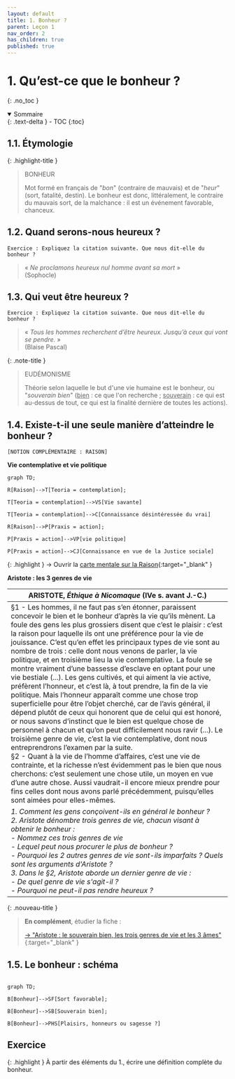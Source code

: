```yaml
---
layout: default
title: 1. Bonheur ?
parent: Leçon 1
nav_order: 2
has_children: true
published: true
---
```

# 1. Qu’est-ce que le bonheur ?
{: .no_toc }

<details open markdown="block">
  <summary>
    Sommaire
  </summary>
  {: .text-delta }
- TOC
{:toc}
</details>

## 1.1. Étymologie

{: .highlight-title }
> BONHEUR 
>
>Mot formé en français de "*bon*" (contraire de mauvais) et de "*heur*" (sort, fatalité, destin). Le bonheur est donc, littéralement, le contraire du mauvais sort, de la malchance : il est un événement favorable, chanceux.

## 1.2. Quand serons-nous heureux ?

```
Exercice : Expliquez la citation suivante. Que nous dit-elle du bonheur ?
```

> « *Ne proclamons heureux nul homme avant sa mort* »  
> (Sophocle)

## 1.3. Qui veut être heureux ?

```
Exercice : Expliquez la citation suivante. Que nous dit-elle du bonheur ?
```

> « *Tous les hommes recherchent d’être heureux. Jusqu’à ceux qui vont se pendre.* »   
> (Blaise Pascal)


{: .note-title }
> EUDÉMONISME
>
> Théorie selon laquelle le but d'une vie humaine est le bonheur, ou "*souverain bien*" (<u>bien</u> : ce que l'on recherche ; <u>souverain</u> : ce qui est au-dessus de tout, ce qui est la finalité dernière de toutes les actions). 

## 1.4. Existe-t-il une seule manière d’atteindre le bonheur ?

```[NOTION COMPLÉMENTAIRE : RAISON]```

**Vie contemplative et vie politique**  

```mermaid
graph TD;

R[Raison]-->T[Teoria = contemplation];

T[Teoria = contemplation]-->VS[Vie savante]

T[Teoria = contemplation]-->C[Connaissance désintéressée du vrai]

R[Raison]-->P[Praxis = action];

P[Praxis = action]-->VP[vie politique]

P[Praxis = action]-->CJ[Connaissance en vue de la Justice sociale]

```

{: .highlight }
→ Ouvrir la [carte mentale sur la Raison](https://rollauda.github.io/schemas/cartes/raison.html){:target="_blank" }  

**Aristote : les 3 genres de vie**  


| ARISTOTE, *Éthique à Nicomaque* (IVe s. avant J.-C.)       |
| --------------------------------- |
| §1 - Les hommes, il ne faut pas s’en étonner, paraissent concevoir le bien et le bonheur d’après la vie qu’ils mènent. La foule des gens les plus grossiers disent que c’est le plaisir : c’est la raison pour laquelle ils ont une préférence pour la vie de jouissance. C’est qu’en effet les principaux types de vie sont au nombre de trois : celle dont nous venons de parler, la vie politique, et en troisième lieu la vie contemplative. La foule se montre vraiment d’une bassesse d’esclave en optant pour une vie bestiale (...). Les gens cultivés, et qui aiment la vie active, préfèrent l’honneur, et c’est là, à tout prendre, la fin de la vie politique. Mais l’honneur apparaît comme une chose trop superficielle pour être l’objet cherché, car de l’avis général, il dépend plutôt de ceux qui honorent que de celui qui est honoré, or nous savons d’instinct que le bien est quelque chose de personnel à chacun et qu’on peut difficilement nous ravir (...). Le troisième genre de vie, c’est la vie contemplative, dont nous entreprendrons l’examen par la suite. <br/>§2 - Quant à la vie de l’homme d’affaires, c’est une vie de contrainte, et la richesse n’est évidemment pas le bien que nous cherchons: c’est seulement une chose utile, un moyen en vue d’une autre chose. Aussi vaudrait-il encore mieux prendre pour fins celles dont nous avons parlé précédemment, puisqu’elles sont aimées pour elles-mêmes. |
| *1. Comment les gens conçoivent-ils en général le bonheur ?*<br>*2. Aristote dénombre trois genres de vie, chacun visant à obtenir le bonheur : <br />- Nommez ces trois genres de vie <br />- Lequel peut nous procurer le plus de bonheur ?<br />- Pourquoi les 2 autres genres de vie sont-ils imparfaits ? Quels sont les arguments d'Aristote ?<br />3. Dans le §2, Aristote aborde un dernier genre de vie :<br />- De quel genre de vie s'agit-il ?<br />- Pourquoi ne peut-il pas rendre heureux ?*   |

{: .nouveau-title }
> **En complément**, étudier la fiche :
>   
> [→ "Aristote : le souverain bien, les trois genres de vie et les 3 âmes"](https://drive.google.com/open?id=1xL8A1yZ1ZbJrEbMplrWbrHwT-Ob_Z-Sh&usp=drive_fs){:target="_blank" }

## 1.5. Le bonheur : schéma

```mermaid

graph TD;

B[Bonheur]-->SF[Sort favorable];

B[Bonheur]-->SB[Souverain bien];

B[Bonheur]-->PHS[Plaisirs, honneurs ou sagesse ?]

```
## Exercice

{: .highlight }
À partir des éléments du 1., écrire une définition complète du bonheur.




